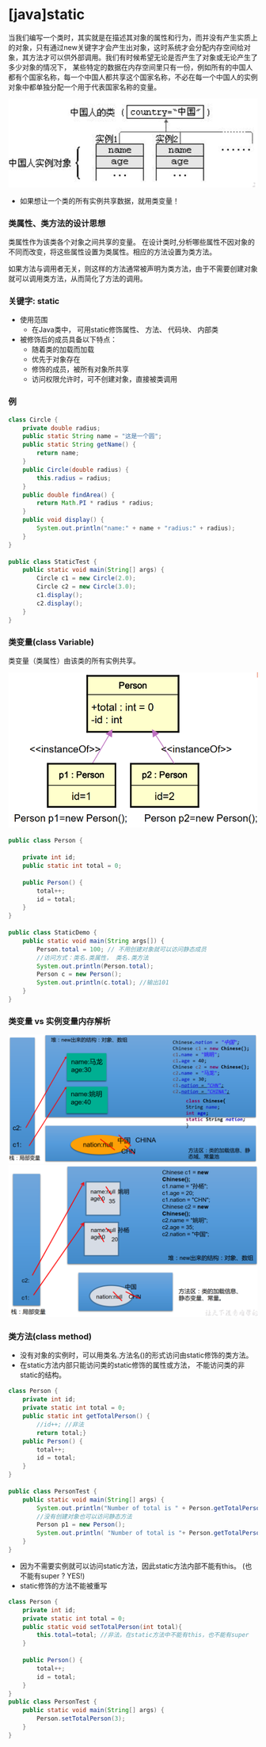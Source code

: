 # [java]static

当我们编写一个类时，其实就是在描述其对象的属性和行为，而并没有产生实质上的对象，只有通过new关键字才会产生出对象，这时系统才会分配内存空间给对象，其方法才可以供外部调用。我们有时候希望无论是否产生了对象或无论产生了多少对象的情况下， 某些特定的数据在内存空间里只有一份，例如所有的中国人都有个国家名称，每一个中国人都共享这个国家名称，不必在每一个中国人的实例对象中都单独分配一个用于代表国家名称的变量。  

![image-20210503201736671](img/image-20210503201736671.png)

- 如果想让一个类的所有实例共享数据，就用类变量！  

### 类属性、类方法的设计思想  

类属性作为该类各个对象之间共享的变量。 在设计类时,分析哪些属性不因对象的不同而改变，将这些属性设置为类属性。相应的方法设置为类方法。  

如果方法与调用者无关，则这样的方法通常被声明为类方法，由于不需要创建对象就可以调用类方法，从而简化了方法的调用。  



### 关键字: static

- 使用范围
  - 在Java类中， 可用static修饰属性、 方法、 代码块、 内部类  
- 被修饰后的成员具备以下特点：  
  - 随着类的加载而加载  
  - 优先于对象存在  
  - 修饰的成员，被所有对象所共享  
  - 访问权限允许时，可不创建对象，直接被类调用

### 例

```java
class Circle {
    private double radius;
    public static String name = "这是一个圆";
    public static String getName() {
        return name;
    }
    public Circle(double radius) {
        this.radius = radius;
    }
    public double findArea() {
        return Math.PI * radius * radius;
    }
    public void display() {
        System.out.println("name:" + name + "radius:" + radius);
    }
}

public class StaticTest {
    public static void main(String[] args) {
        Circle c1 = new Circle(2.0);
        Circle c2 = new Circle(3.0);
        c1.display();
        c2.display();
    }
}
```



### 类变量(class Variable)  

类变量（类属性）由该类的所有实例共享。

![image-20210503205502674](img/image-20210503205502674.png)

```java
public class Person {
    
    private int id;
    public static int total = 0;
    
    public Person() {
        total++;
        id = total;
    }
}

public class StaticDemo {
    public static void main(String args[]) {
        Person.total = 100; // 不用创建对象就可以访问静态成员
        //访问方式：类名.类属性， 类名.类方法
        System.out.println(Person.total);
        Person c = new Person();
        System.out.println(c.total); //输出101
    }
}
```



### 类变量 vs 实例变量内存解析  

![image-20210503205720884](img/image-20210503205720884.png)![image-20210503205732730](img/image-20210503205732730.png)



### 类方法(class method)  

- 没有对象的实例时，可以用类名.方法名()的形式访问由static修饰的类方法。  
- 在static方法内部只能访问类的static修饰的属性或方法， 不能访问类的非static的结构。  

```java
class Person {
    private int id;
    private static int total = 0;
    public static int getTotalPerson() {
        //id++; //非法
        return total;}
    public Person() {
        total++;
        id = total;
    }
}

public class PersonTest {
    public static void main(String[] args) {
        System.out.println("Number of total is " + Person.getTotalPerson()); //0
        //没有创建对象也可以访问静态方法
        Person p1 = new Person();
        System.out.println( "Number of total is "+ Person.getTotalPerson()); //1
    }
}
```

- 因为不需要实例就可以访问static方法，因此static方法内部不能有this。 (也不能有super ? YES!)  
- static修饰的方法不能被重写  

```java
class Person {
    private int id;
    private static int total = 0;
    public static void setTotalPerson(int total){
        this.total=total; //非法，在static方法中不能有this，也不能有super
    }
    
    public Person() {
        total++;
        id = total;
    }
}
public class PersonTest {
    public static void main(String[] args) {
        Person.setTotalPerson(3);
    }
}
```

